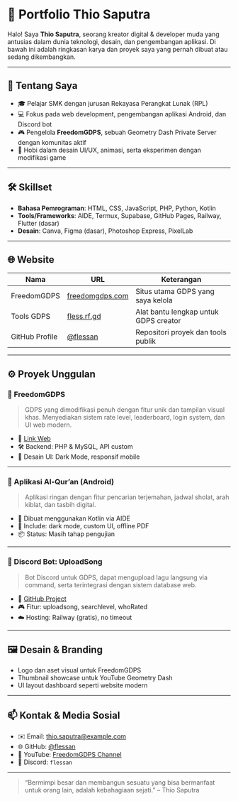 # 📁 Portfolio Thio Saputra

Halo! Saya **Thio Saputra**, seorang kreator digital & developer muda yang antusias dalam dunia teknologi, desain, dan pengembangan aplikasi. Di bawah ini adalah ringkasan karya dan proyek saya yang pernah dibuat atau sedang dikembangkan.

---

## 📌 Tentang Saya

- 🎓 Pelajar SMK dengan jurusan Rekayasa Perangkat Lunak (RPL)
- 💻 Fokus pada web development, pengembangan aplikasi Android, dan Discord bot
- 🎮 Pengelola **FreedomGDPS**, sebuah Geometry Dash Private Server dengan komunitas aktif
- 🎨 Hobi dalam desain UI/UX, animasi, serta eksperimen dengan modifikasi game

---

## 🛠️ Skillset

- **Bahasa Pemrograman**: HTML, CSS, JavaScript, PHP, Python, Kotlin
- **Tools/Frameworks**: AIDE, Termux, Supabase, GitHub Pages, Railway, Flutter (dasar)
- **Desain**: Canva, Figma (dasar), Photoshop Express, PixelLab

---

## 🌐 Website

| Nama             | URL                                         | Keterangan                                  |
|------------------|---------------------------------------------|---------------------------------------------|
| FreedomGDPS      | [freedomgdps.com](https://fless.ps.fhgdps.com) | Situs utama GDPS yang saya kelola           |
| Tools GDPS       | [fless.rf.gd](https://fless.rf.gd)             | Alat bantu lengkap untuk GDPS creator       |
| GitHub Profile   | [@flessan](https://github.com/flessan)        | Repositori proyek dan tools publik          |

---

## ⚙️ Proyek Unggulan

### 🔹 FreedomGDPS
> GDPS yang dimodifikasi penuh dengan fitur unik dan tampilan visual khas. Menyediakan sistem rate level, leaderboard, login system, dan UI web modern.

- 🔗 [Link Web](https://fless.ps.fhgdps.com)
- 🛠️ Backend: PHP & MySQL, API custom
- 🎨 Desain UI: Dark Mode, responsif mobile

---

### 🔹 Aplikasi Al-Qur’an (Android)
> Aplikasi ringan dengan fitur pencarian terjemahan, jadwal sholat, arah kiblat, dan tasbih digital.

- 📱 Dibuat menggunakan Kotlin via AIDE
- 🔧 Include: dark mode, custom UI, offline PDF
- 📦 Status: Masih tahap pengujian

---

### 🔹 Discord Bot: UploadSong
> Bot Discord untuk GDPS, dapat mengupload lagu langsung via command, serta terintegrasi dengan sistem database web.

- 🔗 [GitHub Project](https://github.com/flessan)
- 🎮 Fitur: uploadsong, searchlevel, whoRated
- ☁️ Hosting: Railway (gratis), no timeout

---

## 🖼️ Desain & Branding

- Logo dan aset visual untuk FreedomGDPS
- Thumbnail showcase untuk YouTube Geometry Dash
- UI layout dashboard seperti website modern

---

## 📫 Kontak & Media Sosial

- ✉️ Email: thio.saputra@example.com
- 🌐 GitHub: [@flessan](https://github.com/flessan)
- 🎥 YouTube: [FreedomGDPS Channel](https://youtube.com/@FreedomGDPS)
- 💬 Discord: `flessan`

---

> “Bermimpi besar dan membangun sesuatu yang bisa bermanfaat untuk orang lain, adalah kebahagiaan sejati.” – Thio Saputra